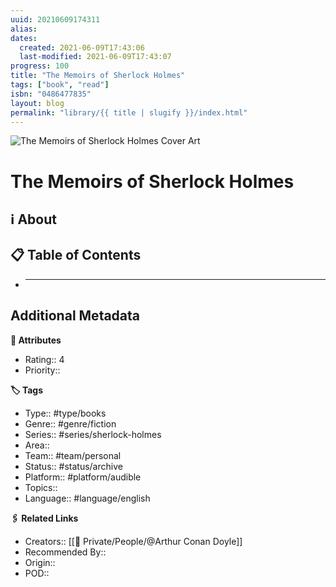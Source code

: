 ```yaml
---
uuid: 20210609174311
alias:
dates:
  created: 2021-06-09T17:43:06
  last-modified: 2021-06-09T17:43:07
progress: 100
title: "The Memoirs of Sherlock Holmes"
tags: ["book", "read"]
isbn: "0486477835"
layout: blog
permalink: "library/{{ title | slugify }}/index.html"
---
```


![The Memoirs of Sherlock Holmes Cover Art](https://i.gr-assets.com/images/S/compressed.photo.goodreads.com/books/1529973409l/194373.jpg)

# The Memoirs of Sherlock Holmes

## ℹ️ About

## 📋 Table of Contents

- ***

## Additional Metadata

**🧰 Attributes**

- Rating:: 4
- Priority::

**🏷 Tags**

- Type:: #type/books
- Genre:: #genre/fiction
- Series:: #series/sherlock-holmes
- Area::
- Team:: #team/personal
- Status:: #status/archive
- Platform:: #platform/audible
- Topics::
- Language:: #language/english

**🖇️ Related Links**

- Creators:: [[🧔 Private/People/@Arthur Conan Doyle]]
- Recommended By::
- Origin::
- POD::
